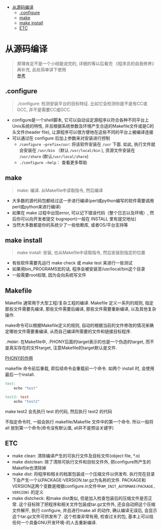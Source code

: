 - [从源码编译](#%E4%BB%8E%E6%BA%90%E7%A0%81%E7%BC%96%E8%AF%91)
  - [.configure](#configure)
  - [make](#make)
  - [make install](#make-install)
  - [ETC](#etc)

# 从源码编译
> 原理肯定不是一个小结能说完的, 详细的等以后看完 《程序员的自我修养》 再补充, 此处简单讲下使用  
> [参考](http://www.linuxidc.com/Linux/2011-02/32211.htm)

## .configure
> ./configure: 检测安装平台的目标特征. 比如它会检测你是不是有CC或GCC, 并不是需要CC或GCC.

- configure是一个shell脚本, 它可以自动设定源程序以符合各种不同平台上Unix系统的特性, 并且根据系统叁数及环境产生合适的Makefile文件或是C的头文件(header file), 让源程序可以很方便地在这些不同的平台上被编译连接
- 可以通过在 configure 后加上参数来对安装进行控制
    - `/configure –prefix=/usr`: 将该软件安装在 `/usr` 下面. 如此, 执行文件就会安装在 `/usr/bin` （默认 `/usr/local/bin` ), 资源文件安装在 `/usr/share` (默认`/usr/local/share`)
    - `./configure –help`： 查看更多帮助

## make
> make: 编译. 从Makefile中读取指令, 然后编译

- 大多数的源代码包都经过这一步进行编译(perl或python编写的软件需要调用perl或python来进行编译)
- 如果在 make 过程中出现error, 可以记下错误代码（整个日志以及环境）, 然后你可以向开发者提交 bugreport(一般在 INSTALL 里有提交地址)
- 当然大多数都是你的系统少了一些依赖库, 或者OS/平台支持等

## make install
> make install: 安装, 也从Makefile中读取指令, 然后安装到指定的位置

- 有些软件需要先运行 make check 或 make test 来进行一些测试
- 如果用bin_PROGRAMS宏的话, 程序会被安装至/usr/local/bin这个目录
- 一般需要root权限, 因为会向系统写文件

## Makefile
Makefile 通常用于大型工程/复杂工程的编译. Makefile 定义一系列的规则, 指定那些文件需要先编译, 那些文件需要后编译, 那些文件需要重新编译, 以及其他复杂操作.

make命令可以根据Makefile定义的规则, 自动的根据当前的文件修改的情况来确定哪些文件需要重编译, 从而自己编译所需要的文件和链接目标程序.

`.PHONY`: 在Makefile中, .PHONY后面的target表示的也是一个伪造的target, 而不是真实存在的文件target, 注意Makefile的target默认是文件. 

[PHONY的作用](https://www.cnblogs.com/idorax/p/9306528.html)

makefile 命令前后重载, 即后续命令会重载前一个命令. 如两个 install 时, 会使用最后一个install.

```Makefile
test:
	echo "test"

test2: test
	echo "test2"
```

make test2 会先执行 test 的代码, 然后执行 test2 的代码

不指定命令时, 一般会执行 makefile/Makefile 文件中的第一个命令. 所以一般将 all 放到第一个命令(命令没有默认值, all并不是预设关键字)

## ETC
- make clean: 清除编译产生的可执行文件及目标文件(object file, *.o)
- make distclean: 除了清除可执行文件和目标文件外, 把configure所产生的Makefile也清除掉
- make dist: 将程序和相关的档案包装成一个压缩文件以供发布. 执行完在目录下会产生一个以PACKAGE-VERSION.tar.gz为名称的文件.  PACKAGE和VERSION这两个变数是根据configure.in文件中`AM_INIT_AUTOMAKE(PACKAGE, VERSION)` 的定义
- make distcheck: 和make dist类似, 但是加入检查包装后的压缩文件是否正常. 这个目标除了把程序和相关文件包装成tar.gz文件外, 还会自动把这个压缩文件解开, 执行 configure, 并且进行make all 的动作, 确认编译无误后, 会显示这个tar.gz文件可供发布了. 这个检查非常有用, 检查过关的包, 基本上可以给任何一个具备GNU开发环境-的人去重新编译. 
